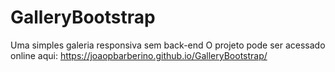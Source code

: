 # GalleryBootstrap

Uma simples galeria responsiva sem back-end
O projeto pode ser acessado online aqui: https://joaopbarberino.github.io/GalleryBootstrap/

